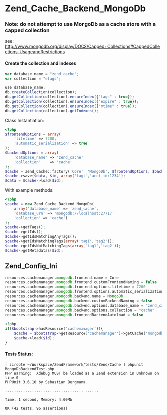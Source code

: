 # Zend_Cache_Backend_MongoDb

### Note: do not attempt to use MongoDb as a cache store with a capped collection
see: http://www.mongodb.org/display/DOCS/Capped+Collections#CappedCollections-UsageandRestrictions

#### Create the collection and indexes

```javascript
var database_name = "zend_cache";
var collection = "etags";

use database_name;
db.createCollection(collection);
db.getCollection(collection).ensureIndex({"tags" : true});
db.getCollection(collection).ensureIndex({"expire" : true});
db.getCollection(collection).ensureIndex({"mtime" : true});
db.getCollection(collection).getIndexes();
```

Class Instantiation:

```php
<?php
$frontendOptions = array(
    'lifetime' => 7200, 
    'automatic_serialization' => true
);
$backendOptions = array(
    'database_name' => 'zend_cache',
    'collection'    => 'cache'
);
$cache = Zend_Cache::factory('Core', 'MongoDb', $frontendOptions, $backendOptions);
$cache->save($data, $id, array('tag1','acct_id:1234');
$data = $cache->load($id);
```
With example methods:

```php
<?php
$cache = new Zend_Cache_Backend_MongoDb(
    array('database_name' => 'zend_cache',
    'database_urn' => 'mongodb://localhost:27717'
    'collection' => 'cache')
);
$cache->getTags();
$cache->getIds();
$cache->getIdsMatchingAnyTags();
$cache->getIdsMatchingTags(array('tag1','tag2'));
$cache->getIdsNotMatchingTags(array('tag1','tag2'));
$cache->getMetadatas($id);
```

## Zend_Config_Ini

```php
resources.cachemanager.mongodb.frontend.name = Core
resources.cachemanager.mongodb.frontend.customFrontendNaming = false
resources.cachemanager.mongodb.frontend.options.lifetime = 7200
resources.cachemanager.mongodb.frontend.options.automatic_serialization = true
resources.cachemanager.mongodb.backend.name = MongoDb
resources.cachemanager.mongodb.backend.customBackendNaming = false
resources.cachemanager.mongodb.backend.options.database_name = "zend_cache"
resources.cachemanager.mongodb.backend.options.collection = "cache"
resources.cachemanager.mongodb.frontendBackendAutoload = false
 
<?php
if($bootstrap->hasResource('cachemanager')){
    $cache = $bootstrap->getResource('cachemanager')->getCache('mongodb');
    $cache->load($id);
}
```

#### Tests Status:

```
[ zircote ~/Workspace/ZendFramework/tests/Zend/Cache ] phpunit MongoDbBackendTest.php
PHP Warning:  Xdebug MUST be loaded as a Zend extension in Unknown on line 0
PHPUnit 3.6.10 by Sebastian Bergmann.

..........................................

Time: 1 second, Memory: 4.00Mb

OK (42 tests, 96 assertions)
```